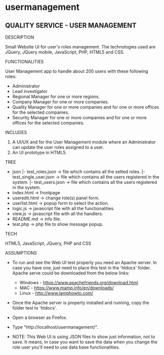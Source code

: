 # usermanagement

QUALITY SERVICE - USER MANAGEMENT
---------------------------------
DESCRIPTION

Small Website UI for user's roles management. The technologies used are JQuery, JQuery mobile, JavaScript, PHP, HTML5 and CSS.

FUNCTIONALITIES

User Management app to handle about 200 users with these following roles:
-	Administrator
-	Lead investigator
-	Regional Manager for one or more regions.
-	Company Manager for one or more companies.
-	Quality Manager for one or more companies and for one or more offices for the selected companies.
-	Security Manager for one or more companies and for one or more offices for the selected companies.

INCLUDES

1.	A UI/UX and for the User Management module where an Administrator can update the user roles assigned to a user.
2.	An UI prototype in HTML5.

TREE

- json
	|- test_roles.json -> file which contains all the setted roles.
	|- test_single_user.json -> file which contains all the users registered in the system.
	|- test_users.json -> file which contains all the users registered in the system.
- index.html -> frontpage
- useredit.html -> change role(s) panel form.
- userlist.html -> popup form to select the action.
- logic.js -> javascript file with all the functionalities.
- view.js -> javascript file with all the handlers.
- README.md -> info file.
- test.php -> php file to show message popup.

TECH

HTML5, JavaScript, JQuery, PHP and CSS

ASSUMPTIONS

- To run and see the Web UI test properly you need an Apache server. In case you have one, just need to place this test in the 'htdocs' folder. Apache serve could be downloaded from the below links:
  
  * Windows - https://www.apachefriends.org/download.html
  * MAC - https://www.mamp.info/en/downloads/
  * Linux - http://www.lamphowto.com/
  
- Once the Apache server is property installed and running, copy the folder test to 'htdocs'.

- Open a browser as Firefox.

- Type "http://localhost/usermanagement/".

- NOTE: This Web UI is using JSON files to show just information, not to save. It means, in case you want to save the data when you
  change the role user you'll need to use data base functionalities.

